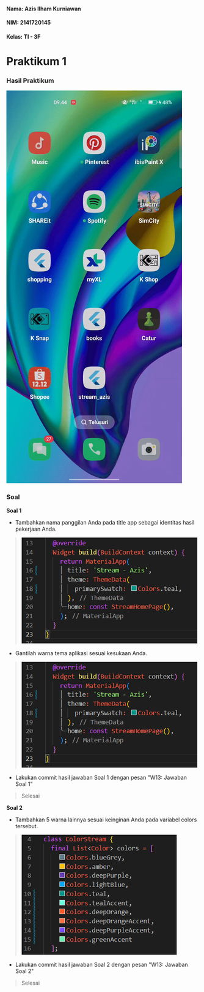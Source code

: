 #### Nama: Azis Ilham Kurniawan

#### NIM: 2141720145

#### Kelas: TI - 3F

# Praktikum 1

### Hasil Praktikum

![Hasil Praktikum](./docs/hasil_praktikum1.gif)

### Soal

**Soal 1**

- Tambahkan nama panggilan Anda pada title app sebagai identitas hasil pekerjaan Anda.
> ![SS Praktikum](./docs/soal1.png)
- Gantilah warna tema aplikasi sesuai kesukaan Anda.
> ![SS Praktikum](./docs/soal1.png)
- Lakukan commit hasil jawaban Soal 1 dengan pesan "W13: Jawaban Soal 1"
> Selesai

**Soal 2**

- Tambahkan 5 warna lainnya sesuai keinginan Anda pada variabel colors tersebut.
> ![SS Praktikum](./docs/soal2.png)
- Lakukan commit hasil jawaban Soal 2 dengan pesan "W13: Jawaban Soal 2"
> Selesai
